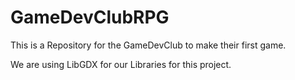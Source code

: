 # GameDevClubRPG
This is a Repository for the GameDevClub to make their first game.

We are using LibGDX for our Libraries for this project.
